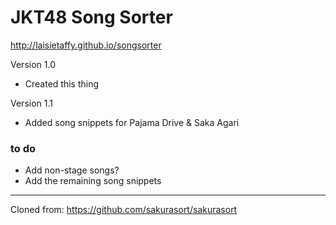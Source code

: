 # JKT48 Song Sorter

http://laisietaffy.github.io/songsorter

Version 1.0
- Created this thing

Version 1.1
- Added song snippets for Pajama Drive & Saka Agari

### to do

* Add non-stage songs?
* Add the remaining song snippets


------------------------------------
Cloned from: https://github.com/sakurasort/sakurasort

